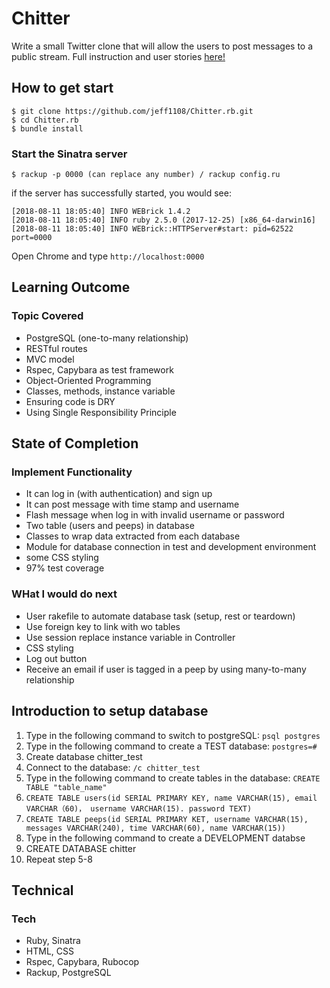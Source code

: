 # Chitter
Write a small Twitter clone that will allow the users to post messages to a public stream.
Full instruction and user stories [here!](https://github.com/makersacademy/chitter-challenge)

## How to get start
```
$ git clone https://github.com/jeff1108/Chitter.rb.git
$ cd Chitter.rb
$ bundle install
```
### Start the Sinatra server
```
$ rackup -p 0000 (can replace any number) / rackup config.ru
```
if the server has successfully started, you would see:
```
[2018-08-11 18:05:40] INFO WEBrick 1.4.2
[2018-08-11 18:05:40] INFO ruby 2.5.0 (2017-12-25) [x86_64-darwin16]
[2018-08-11 18:05:40] INFO WEBrick::HTTPServer#start: pid=62522 port=0000
```
Open Chrome and type ``http://localhost:0000``

## Learning Outcome 
### Topic Covered 
* PostgreSQL (one-to-many relationship)
* RESTful routes
* MVC model
* Rspec, Capybara as test framework
* Object-Oriented Programming
* Classes, methods, instance variable
* Ensuring code is DRY
* Using Single Responsibility Principle

## State of Completion
### Implement Functionality
* It can log in (with authentication) and sign up
* It can post message with time stamp and username
* Flash message when log in with invalid username or password
* Two table (users and peeps) in database
* Classes to wrap data extracted from each database
* Module for database connection in test and development environment 
* some CSS styling 
* 97% test coverage

### WHat I would do next
* User rakefile to automate database task (setup, rest or teardown)
* Use foreign key to link with wo tables
* Use session replace instance variable in Controller
* CSS styling 
* Log out button
* Receive an email if user is tagged in a peep by using many-to-many relationship

## Introduction to setup database
1. Type in the following command to switch to postgreSQL: ``psql postgres``
2. Type in the following command to create a TEST database: ``postgres=#``
3. Create database chitter_test
4. Connect to the database: ``/c chitter_test``
5. Type in the following command to create tables in the database: ``CREATE TABLE "table_name"``
6. ``CREATE TABLE users(id SERIAL PRIMARY KEY, name VARCHAR(15), email VARCHAR（60)， username VARCHAR(15). password TEXT)``
7. ``CREATE TABLE peeps(id SERIAL PRIMARY KET, username VARCHAR(15), messages VARCHAR(240), time VARCHAR(60), name VARCHAR(15))``
8. Type in the following command to create a DEVELOPMENT databse
9. CREATE DATABASE chitter
10. Repeat step 5-8

## Technical
### Tech
* Ruby, Sinatra
* HTML, CSS
* Rspec, Capybara, Rubocop
* Rackup, PostgreSQL
